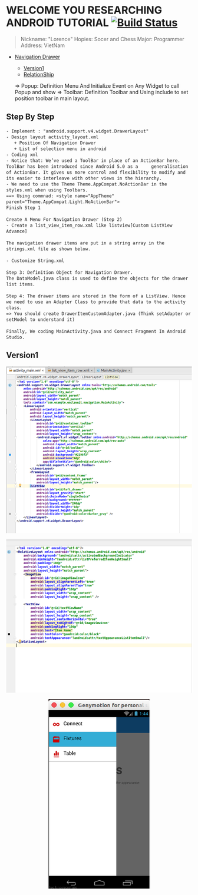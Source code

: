 # WELCOME YOU RESEARCHING ANDROID TUTORIAL [![Build Status](https://travis-ci.org/nomensa/jquery.hide-show.svg)](https://travis-ci.org/nomensa/jquery.hide-show.svg?branch=master)

> Nickname: "Lorence"
> Hopies: Socer and Chess
> Major: Programmer
> Address: VietNam

- [Navigation Drawer](#navigation-drawer)
  - [Version1](#version1)
  - [RelationShip](#relationship)

  => Popup: Definition Menu And Initialize Event on Any Widget to call Popup and show
  => Toolbar: Definition Toolbar and Using include to set position toolbar in main layout.

## Step By Step 
    - Implement : "android.support.v4.widget.DrawerLayout"
    - Design layout activity_layout.xml 
       + Position Of Navigation Drawer
       + List of selection menu in android
    - Coding xml 
    - Notice that: We’ve used a ToolBar in place of an ActionBar here. ToolBar has been introduced since Android 5.0 as a     generalisation of ActionBar. It gives us more control and flexibility to modify and its easier to interleave with other views in the hierarchy.
    - We need to use the Theme Theme.AppCompat.NoActionBar in the styles.xml when using Toolbars.
    ==> Using commnad: <style name="AppTheme" parent="Theme.AppCompat.Light.NoActionBar">
    Finish Step 1

    Create A Menu For Navigation Drawer (Step 2)
    - Create a list_view_item_row.xml like listview[Custom ListView Advance]

    The navigation drawer items are put in a string array in the strings.xml file as shown below.

    - Customize String.xml 
    
    Step 3: Definition Object for Navigation Drawer.
    The DataModel.java class is used to define the objects for the drawer list items.
    
    Step 4: The drawer items are stored in the form of a ListView. Hence we need to use an Adapter Class to provide that data to the activity class.
    => You should create DrawerItemCustomAdapter.java (Think setAdapter or setModel to understand it)

    Finally, We coding MainActivity.java and Connect Fragment In Android Studio.
    

## Version1
<p align="center">
  <img src="https://github.com/danisluis6/Researching-Widget-Navigation/blob/version1/Navigation/1.png">
</p>

<p align="center">
  <img src="https://github.com/danisluis6/Researching-Widget-Navigation/blob/version1/Navigation/2.png">
</p>

<p align="center">
  <img src="https://github.com/danisluis6/Researching-Widget-Navigation/blob/version1/Navigation/3.png">
</p>
